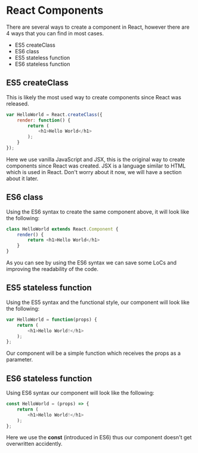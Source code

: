 # React Components

There are several ways to create a component in React, however there are 4 ways that you can find in most cases.

* ES5 createClass
* ES6 class
* ES5 stateless function
* ES6 stateless function

## ES5 createClass

This is likely the most used way to create components since React was released.

```js
var HelloWorld = React.createClass({
    render: function() {
        return (
            <h1>Hello World</h1>
        );
    }
});
```

Here we use vanilla JavaScript and JSX, this is the original way to create components since React was created. JSX is a language similar to HTML which is used in React. Don't worry about it now, we will have a section about it later.

## ES6 class

Using the ES6 syntax to create the same component above, it will look like the following:

```js
class HelloWorld extends React.Component {
    render() {
        return <h1>Hello World</h1>
    }
}
```

As you can see by using the ES6 syntax we can save some LoCs and improving the readability of the code.

## ES5 stateless function

Using the ES5 syntax and the functional style, our component will look like the following:

```js
var HelloWorld = function(props) {
    return (
        <h1>Hello World!</h1>
    );
};
```

Our component will be a simple function which receives the props as a parameter.

## ES6 stateless function

Using ES6 syntax our component will look like the following:

```js
const HelloWorld = (props) => {
    return (
        <h1>Hello World!</h1>
    );
};
```

Here we use the **const** \(introduced in ES6\) thus our component doesn't get overwritten accidently.

